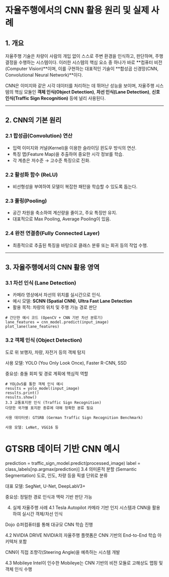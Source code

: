 # 자율주행에서의 CNN 활용 원리 및 실제 사례

## 1. 개요

자율주행 기술은 차량이 사람의 개입 없이 스스로 주변 환경을 인식하고, 판단하며, 주행 결정을 수행하는 시스템이다. 이러한 시스템의 핵심 요소 중 하나가 바로 **컴퓨터 비전(Computer Vision)**이며, 이를 구현하는 대표적인 기술이 **합성곱 신경망(CNN, Convolutional Neural Network)**이다.

CNN은 이미지와 같은 시각 데이터를 처리하는 데 뛰어난 성능을 보이며, 자율주행 시스템의 핵심 모듈인 **객체 인식(Object Detection)**, **차선 인식(Lane Detection)**, **신호 인식(Traffic Sign Recognition)** 등에 널리 사용된다.

---

## 2. CNN의 기본 원리

### 2.1 합성곱(Convolution) 연산
- 입력 이미지와 커널(Kernel)을 이용한 슬라이딩 윈도우 방식의 연산.
- 특징 맵(Feature Map)을 추출하여 중요한 시각 정보를 학습.
- 각 계층은 저수준 → 고수준 특징으로 진화.

### 2.2 활성화 함수 (ReLU)
- 비선형성을 부여하여 모델이 복잡한 패턴을 학습할 수 있도록 돕는다.

### 2.3 풀링(Pooling)
- 공간 차원을 축소하여 계산량을 줄이고, 주요 특징만 유지.
- 대표적으로 Max Pooling, Average Pooling이 있음.

### 2.4 완전 연결층(Fully Connected Layer)
- 최종적으로 추출된 특징을 바탕으로 클래스 분류 또는 회귀 등의 작업 수행.

---

## 3. 자율주행에서의 CNN 활용 영역

### 3.1 차선 인식 (Lane Detection)
- 카메라 영상에서 차선의 위치를 실시간으로 인식.
- 예시 모델: **SCNN (Spatial CNN)**, **Ultra Fast Lane Detection**
- 활용 목적: 차량의 위치 및 주행 가능 경로 판단

```
# 간단한 예시 코드 (OpenCV + CNN 기반 차선 분류기)
lane_features = cnn_model.predict(input_image)
plot_lane(lane_features)
````

### 3.2 객체 인식 (Object Detection)
도로 위 보행자, 차량, 자전거 등의 객체 탐지

사용 모델: YOLO (You Only Look Once), Faster R-CNN, SSD

중요성: 충돌 회피 및 경로 계획에 핵심적 역할

```
# YOLOv5를 통한 객체 인식 예시
results = yolo_model(input_image)
results.print()
results.show()
3.3 교통표지판 인식 (Traffic Sign Recognition)
다양한 국가별 표지판 종류에 대해 정확한 분류 필요

사용 데이터셋: GTSRB (German Traffic Sign Recognition Benchmark)

사용 모델: LeNet, VGG16 등
```


# GTSRB 데이터 기반 CNN 예시
prediction = traffic_sign_model.predict(processed_image)
label = class_labels[np.argmax(prediction)]
3.4 의미론적 분할 (Semantic Segmentation)
도로, 인도, 차량 등을 픽셀 단위로 분류

대표 모델: SegNet, U-Net, DeepLabV3+

중요성: 정밀한 경로 인식과 맥락 기반 판단 가능

4. 실제 자율주행 사례
4.1 Tesla Autopilot
카메라 기반 인지 시스템과 CNN을 활용하여 실시간 객체/차선 인식

Dojo 슈퍼컴퓨터를 통해 대규모 CNN 학습 진행

4.2 NVIDIA DRIVE
NVIDIA의 자율주행 플랫폼은 CNN 기반의 End-to-End 학습 아키텍처 포함

CNN이 직접 조향각(Steering Angle)을 예측하는 시스템 개발

4.3 Mobileye
Intel이 인수한 Mobileye는 CNN 기반의 비전 모듈로 고해상도 맵핑 및 객체 인식 수행

